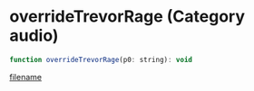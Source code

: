 # overrideTrevorRage (Category audio)

```js
function overrideTrevorRage(p0: string): void
```

[filename](overrideTrevorRage_m.md ':include')